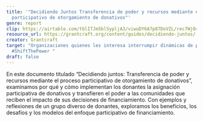```yaml
---
title: '"Decidiendo Juntos Transferencia de poder y recursos mediante el proceso
  participativo de otorgamiento de donativos"'
genre: report
clip: https://airtable.com/tblITJm5blSypljA3/viwuDY6A7p87DoVZL/rec7WjO4eljJzJ0Ka?blocks=hide
resource_url: https://grantcraft.org/content/guides/decidiendo-juntos/
creator: Grantcraft
target: "Organizaciones quienes les interesa interrumpir dinámicas de poder y
  #ShiftThePower "
draft: false
---
```

En este documento titulado “Decidiendo juntos: Transferencia de poder y recursos mediante el proceso participativo de otorgamiento de donativos”, examinamos por qué y cómo implementan los donantes la asignación participativa de donativos y transfieren el poder a las comunidades que reciben el impacto de sus decisiones de financiamiento. Con ejemplos y reflexiones de un grupo diverso de donantes, exploramos los beneficios, los desafíos y los modelos del enfoque participativo de financiamiento.